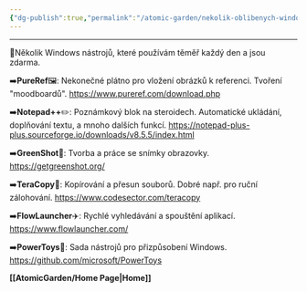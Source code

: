 ```yaml
---
{"dg-publish":true,"permalink":"/atomic-garden/nekolik-oblibenych-windows-aplikaci/","tags":["windows"]}
---
```


---

🌳Několik Windows nástrojů, které používám těměř každý den a jsou zdarma.

➡️**PureRef**🖼️: Nekonečné plátno pro vložení obrázků k referenci. Tvoření "moodboardů". https://www.pureref.com/download.php

➡️**Notepad++**✏️: Poznámkový blok na steroidech. Automatické ukládání, doplňování textu, a mnoho dalších funkcí. https://notepad-plus-plus.sourceforge.io/downloads/v8.5.5/index.html

➡️**GreenShot**📸: Tvorba a práce se snímky obrazovky. https://getgreenshot.org/
 
➡️**TeraCopy**📠: Kopírování a přesun souborů. Dobré např. pro ruční zálohování. https://www.codesector.com/teracopy

➡️**FlowLauncher**✈️: Rychlé vyhledávání a spouštění aplikací. https://www.flowlauncher.com/

➡️**PowerToys**💪: Sada nástrojů pro přizpůsobení Windows. https://github.com/microsoft/PowerToys

**[[AtomicGarden/Home Page\|Home]]**<p align="justify"></p>
